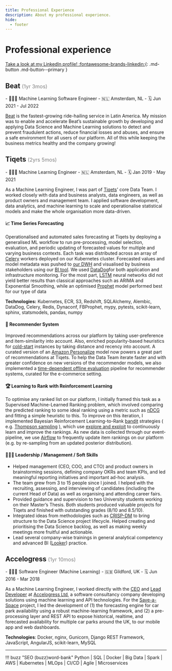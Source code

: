 ```yaml
---
title: Professional Experience
description: About my professional experience.
hide:
  - footer
---
```


# Professional experience

[Take a look at my LinkedIn profile! :fontawesome-brands-linkedin:](https://www.linkedin.com/in/tpvasconcelos/){: .md-button .md-button--primary }

## Beat <span style="color: gray; font-size: 16px; font-weight: normal;">(1yr 3mos)</span>

<div class="grid cards grid-professional-experience" markdown>
- 👨🏽‍🏭 Machine Learning Software Engineer
- 🇳🇱 Amsterdam, NL
- 🗓️ Jun 2021 - Jul 2022
</div>

[Beat](http://thebeat.co/) is the fastest-growing ride-hailing service in Latin America. My mission was to
enable and accelerate Beat’s sustainable growth by developing and applying Data Science and Machine Learning
solutions to detect and prevent fraudulent actions, reduce financial losses and abuses, and ensure a safe
environment for all users of our platform. All of this while keeping the business metrics healthy and the
company growing!

## Tiqets <span style="color: gray; font-size: 16px; font-weight: normal;">(2yrs 5mos)</span>

<div class="grid cards grid-professional-experience" markdown>
- 👨🏽‍🏭 Machine Learning Engineer
- 🇳🇱 Amsterdam, NL
- 🗓️ Jan 2019 - May 2021
</div>

As a Machine Learning Engineer, I was part of [Tiqets](https://www.tiqets.com/en/)' core Data Team. I worked
closely with data and business analysts, data engineers, as well as product owners and management team. I
applied software development, data analytics, and machine learning to scale and operationalise statistical
models and make the whole organisation more data-driven.

#### 📈 Time Series Forecasting

Operationalised and automated sales forecasting at Tiqets by deploying a generalised ML workflow to run
pre-processing, model selection, evaluation, and periodic updating of forecasted values for multiple and
varying business contexts. Each task was distributed across an array
of [Celery](https://github.com/celery/celery) workers deployed on our Kubernetes cluster. Forecasted values
and model metadata was pushed to [our DWH](https://aws.amazon.com/redshift/) and visualised by business
stakeholders using our [BI tool](https://looker.com/). We used [DataDog](https://www.datadoghq.com/)for both
application and infrastructure monitoring. For the most
part, [LSTM](https://en.wikipedia.org/wiki/Long_short-term_memory) neural networks did not yield better
results than classical approaches such as ARIMA and Exponential Smoothing, while an
optimised [Prophet](https://facebook.github.io/prophet/) model performed best for our type of data

**Technologies:** Kubernetes, ECR, S3, Redshift, SQLAlchemy, Alembic, DataDog, Celery, Redis, Dynaconf,
FBProphet, mypy, pytests, scikit-learn, sphinx, statsmodels, pandas, numpy

#### 🎥 Recommender System

Improved recommendations across our platform by taking user-preference and item-similarity into account.
Also, enriched popularity-based heuristics for [cold-start](https://recsyswiki.com/wiki/Cold-start_problem)
instances by taking distance and recency into account. A curated version of
an [Amazon Personalize](https://aws.amazon.com/personalize/) model now powers a great part of recommendations
at Tiqets. To help the Data Team iterate faster and with greater confidence on new versions of the recommender
models, we also implemented
a [time-dependent offline evaluation](http://adrem.uantwerpen.be/bibrem/pubs/OfflineEvalJeunen2018.pdf)
pipeline for recommender systems, curated for the e-commerce setting.

#### 🏆 Learning to Rank with Reinforcement Learning

To optimise any ranked list on our platform, I initially framed this task as a Supervised Machine-Learned
Ranking problem, which involved comparing the predicted ranking to some ideal ranking using a metric such
as [nDCG](https://en.wikipedia.org/wiki/Discounted_cumulative_gain#Normalized_DCG) and fitting a simple
heuristic to this. To improve on this iteration, I implemented Bayesian Reinforcement
Learning-to-Rank [bandit](https://en.wikipedia.org/wiki/Multi-armed_bandit) strategies (
e.g. [Thompson sampling](https://en.wikipedia.org/wiki/Thompson_sampling) ), which
use [explore and exploit](https://conceptually.org/concepts/explore-or-exploit) to continuously learn and
improve the rankings. As new data is collected through our event-pipeline, we
use [Airflow](https://airflow.apache.org/) to frequently update item rankings on our platform (e.g. by
re-sampling from an updated posterior distribution).

#### 👨🏽‍💼 Leadership / Management / Soft Skills

- Helped management (CEO, COO, and CTO) and product owners in brainstorming sessions, defining company OKRs
  and team KPIs, and led meaningful reporting initiatives and important ad-hoc analysis.
- The team grew from 3 to 15 people since I joined. I helped with the recruiting, assessing, and interviewing
  of candidates (including the current Head of Data) as well as organising and attending career fairs.
- Provided guidance and supervision to two University students working on their Master’s Thesis. Both
  students produced valuable projects for Tiqets and finished with outstanding grades (8/10 and 8.5/10).
- Integrated ideas from methodologies such
  as [CRISP-DM](https://en.wikipedia.org/wiki/Cross-industry_standard_process_for_data_mining) to bring
  structure to the Data Science project lifecycle. Helped creating and prioritising the Data Science backlog,
  as well as making weekly meetings more fruitful and actionable.
- Lead several company-wise trainings in general analytical competency and advanced
  BI ([Looker](https://looker.com/)) practice.

## Accelogress <span style="color: gray; font-size: 16px; font-weight: normal;">(1yr 10mos)</span>

<div class="grid cards grid-professional-experience" markdown>
- 👨🏽‍🏭 Software Engineer (Machine Learning)
- 🇬🇧 Gildford, UK
- 🗓️ Jun 2016 - Mar 2018
</div>

As a Machine Learning Engineer, I worked directly with the [CEO](https://www.linkedin.com/in/ralfkernchen)
and [Lead Developer](https://www.linkedin.com/in/mtalhaf) at [Accelogress Ltd](https://www.accelogress.com), a
software consultancy company developing solutions using machine learning and API technologies. For
the [Save-a-Space](https://save-a-space.com) project, I led the development of (1) the forecasting engine for
car park availability using a robust machine-learning framework, and (2) a pre-processing layer and REST API
to expose historical, realtime, and forecasted availability for multiple car parks around the UK, to our
mobile app and web dashboards.

**Technologies**: Docker, nginx, Gunicorn, Django REST Framework, JavaScript, AngularJS, scikit-learn, MySQL

---

!!! buzz "SEO (buzz)word-bank"
    Python | SQL | Docker | Big Data | Spark | AWS | Kubernetes | MLOps | CI/CD | Agile | Microservices
